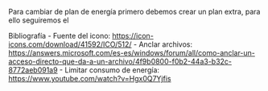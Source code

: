 Para cambiar de plan de energía primero debemos crear un plan extra, para ello seguiremos el 


Bibliografía
	- Fuente del icono: https://icon-icons.com/download/41592/ICO/512/
	- Anclar archivos: https://answers.microsoft.com/es-es/windows/forum/all/como-anclar-un-acceso-directo-que-da-a-un-archivo/4f9b0800-f0b2-44a3-b32c-8772aeb091a9
	- Limitar consumo de energía: https://www.youtube.com/watch?v=Hgx0Q7Yjfis
	
